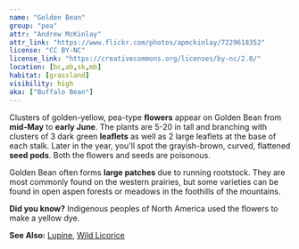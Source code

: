 ```yaml
---
name: "Golden Bean"
group: "pea"
attr: "Andrew McKinlay"
attr_link: "https://www.flickr.com/photos/apmckinlay/7229618352"
license: "CC BY-NC"
license_link: "https://creativecommons.org/licenses/by-nc/2.0/"
location: [bc,ab,sk,mb]
habitat: [grassland]
visibility: high
aka: ["Buffalo Bean"]
---
```

Clusters of golden-yellow, pea-type **flowers** appear on Golden Bean from **mid-May** to **early June**. The plants are 5-20 in tall and branching with clusters of 3 dark green **leaflets** as well as 2 large leaflets at the base of each stalk. Later in the year, you'll spot the grayish-brown, curved, flattened **seed pods**. Both the flowers and seeds are poisonous.

Golden Bean often forms **large patches** due to running rootstock. They are most commonly found on the western prairies, but some varieties can be found in open aspen forests or meadows in the foothills of the mountains.

**Did you know?** Indigenous peoples of North America used the flowers to make a yellow dye.

<!-- generated, do not edit -->
**See Also:**
[Lupine](/plants/lupin/),
[Wild Licorice](/plants/wildlic/)
